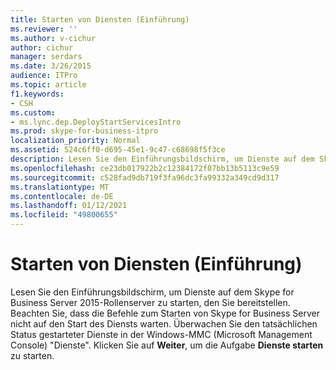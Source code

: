```yaml
---
title: Starten von Diensten (Einführung)
ms.reviewer: ''
ms.author: v-cichur
author: cichur
manager: serdars
ms.date: 3/26/2015
audience: ITPro
ms.topic: article
f1.keywords:
- CSH
ms.custom:
- ms.lync.dep.DeployStartServicesIntro
ms.prod: skype-for-business-itpro
localization_priority: Normal
ms.assetid: 524c6ff0-d695-45e1-9c47-c68698f5f3ce
description: Lesen Sie den Einführungsbildschirm, um Dienste auf dem Skype for Business Server 2015-Rollenserver zu starten, den Sie bereitstellen. Beachten Sie, dass die Befehle zum Starten von Skype for Business Server nicht auf den Start des Diensts warten. Überwachen Sie den tatsächlichen Status gestarteter Dienste in der Windows-MMC (Microsoft Management Console) "Dienste". Klicken Sie auf Weiter, um die Aufgabe Dienste starten zu starten.
ms.openlocfilehash: ce23db017922b2c12384172f07bb13b5113c9e59
ms.sourcegitcommit: c528fad9db719f3fa96dc3fa99332a349cd9d317
ms.translationtype: MT
ms.contentlocale: de-DE
ms.lasthandoff: 01/12/2021
ms.locfileid: "49800655"
---
```

# <a name="startservices-intro"></a>Starten von Diensten (Einführung)
 
Lesen Sie den Einführungsbildschirm, um Dienste auf dem Skype for Business Server 2015-Rollenserver zu starten, den Sie bereitstellen. Beachten Sie, dass die Befehle zum Starten von Skype for Business Server nicht auf den Start des Diensts warten. Überwachen Sie den tatsächlichen Status gestarteter Dienste in der Windows-MMC (Microsoft Management Console) "Dienste". Klicken Sie auf **Weiter**, um die Aufgabe **Dienste starten** zu starten.
  

